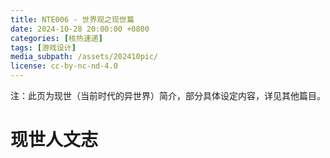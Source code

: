 ```yaml
---
title: NTE006 - 世界观之现世篇
date: 2024-10-28 20:00:00 +0800
categories: [核热速递]
tags: [游戏设计] 
media_subpath: /assets/202410pic/
license: cc-by-nc-nd-4.0
---
```


注：此页为现世（当前时代的异世界）简介，部分具体设定内容，详见其他篇目。

# 现世人文志

